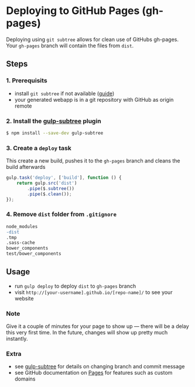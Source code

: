 # Deploying to GitHub Pages (gh-pages)

Deploying using `git subtree` allows for clean use of GitHubs gh-pages. Your `gh-pages` branch will contain the files from `dist`.

## Steps

### 1. Prerequisits
- install `git subtree` if not available ([guide](http://engineeredweb.com/blog/how-to-install-git-subtree/))
- your generated webapp is in a git repository with GitHub as origin remote


### 2. Install the [gulp-subtree](https://github.com/Snugug/gulp-subtree) plugin

```sh
$ npm install --save-dev gulp-subtree
```

### 3. Create a `deploy` task

This create a new build, pushes it to the `gh-pages` branch and cleans the build afterwards

```js
gulp.task('deploy', ['build'], function () {
    return gulp.src('dist')
        .pipe($.subtree())
        .pipe($.clean()); 
});
```

### 4. Remove `dist` folder from `.gitignore`   

```diff
node_modules
-dist
.tmp
.sass-cache
bower_components
test/bower_components
```


## Usage

- run `gulp deploy` to deploy `dist` to `gh-pages` branch
- visit `http://[your-username].github.io/[repo-name]/` to see your website   

### Note
Give it a couple of minutes for your page to show up — there will be a delay this very first time. In the future, changes will show up pretty much instantly.

### Extra
- see [gulp-subtree](https://github.com/Snugug/gulp-subtree) for details on changing branch and commit message 
- see GitHub documentation on [Pages](https://pages.github.com/) for features such as custom domains
